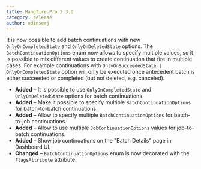 ```yaml
---
title: Hangfire.Pro 2.3.0
category: release
author: odinserj
---
```


It is now possible to add batch continuations with new `OnlyOnCompletedState` and `OnlyOnDeletedState` options. The `BatchContinuationOptions` enum now allows to specify multiple values, so it is possible to mix different values to create continuation that fire in multiple cases. For example continuations with `OnlyOnSucceededState | OnlyOnCompletedState` option will only be executed once antecedent batch is either succeeded or completed (but not deleted, e.g. canceled).

* **Added** – It is possible to use `OnlyOnCompletedState` and `OnlyOnDeletedState` options for batch continuations.
* **Added** – Make it possible to specify multiple `BatchContinuationOptions` for batch-to-batch continuations.
* **Added** – Allow to specify multiple `BatchContinuationOptions` for batch-to-job continuations.
* **Added** – Allow to use multiple `JobContinuationOptions` values for job-to-batch continuations.
* **Added** – Show job continuations on the "Batch Details" page in Dashboard UI.
* **Changed** – `BatchContinuationOptions` enum is now decorated with the `FlagsAttribute` attribute.
